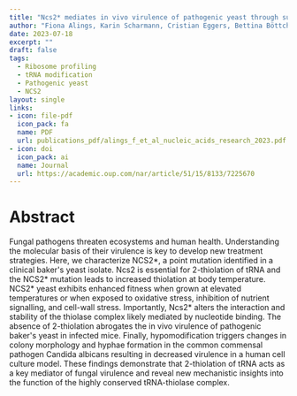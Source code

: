 ```yaml
---
title: "Ncs2* mediates in vivo virulence of pathogenic yeast through sulphur modification of cytoplasmic transfer RNA"
author: "Fiona Alings, Karin Scharmann, Cristian Eggers, Bettina Böttcher, Mikołaj Sokołowski, Ekaterina Shvetsova, Puneet Sharma, Joël Roth, Leon Rashiti, Sebastian Glatt, Sascha Brunke, Sebastian A Leidel"
date: 2023-07-18
excerpt: ""
draft: false
tags:
  - Ribosome profiling
  - tRNA modification
  - Pathogenic yeast
  - NCS2
layout: single
links:
- icon: file-pdf
  icon_pack: fa
  name: PDF
  url: publications_pdf/alings_f_et_al_nucleic_acids_research_2023.pdf
- icon: doi
  icon_pack: ai
  name: Journal
  url: https://academic.oup.com/nar/article/51/15/8133/7225670
---
```


# Abstract

Fungal pathogens threaten ecosystems and human health. Understanding the molecular basis of their virulence is key to develop new treatment strategies. Here, we characterize NCS2*, a point mutation identified in a clinical baker's yeast isolate. Ncs2 is essential for 2-thiolation of tRNA and the NCS2* mutation leads to increased thiolation at body temperature. NCS2* yeast exhibits enhanced fitness when grown at elevated temperatures or when exposed to oxidative stress, inhibition of nutrient signalling, and cell-wall stress. Importantly, Ncs2* alters the interaction and stability of the thiolase complex likely mediated by nucleotide binding. The absence of 2-thiolation abrogates the in vivo virulence of pathogenic baker's yeast in infected mice. Finally, hypomodification triggers changes in colony morphology and hyphae formation in the common commensal pathogen Candida albicans resulting in decreased virulence in a human cell culture model. These findings demonstrate that 2-thiolation of tRNA acts as a key mediator of fungal virulence and reveal new mechanistic insights into the function of the highly conserved tRNA-thiolase complex.